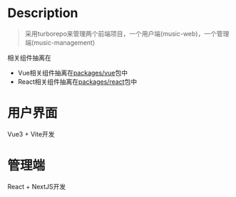 # Description

> 采用turborepo来管理两个前端项目，一个用户端(music-web)，一个管理端(music-management)

相关组件抽离在

- Vue相关组件抽离在[packages/vue](./packages/vue/)包中
- React相关组件抽离在[packages/react](./packages/react/)包中

# 用户界面

Vue3 + Vite开发

# 管理端

React + NextJS开发
